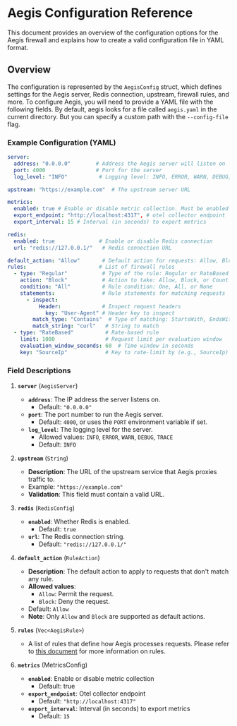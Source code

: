 # Aegis Configuration Reference

This document provides an overview of the configuration options for the Aegis firewall and explains how to create a valid configuration file in YAML format.

## Overview

The configuration is represented by the `AegisConfig` struct, which defines settings for the Aegis server, Redis connection, upstream, firewall rules, and more. To configure Aegis, you will need to provide a YAML file with the following fields. By default, aegis looks for a file called `aegis.yaml` in the current directory. But you can specify a custom path with the `--config-file` flag.

### Example Configuration (YAML)

```yaml
server:
  address: "0.0.0.0"        # Address the Aegis server will listen on
  port: 4000                # Port for the server
  log_level: "INFO"          # Logging level: INFO, ERROR, WARN, DEBUG, TRACE

upstream: "https://example.com"  # The upstream server URL

metrics:
  enabled: true # Enable or disable metric collection. Must be enabled for the Count action
  export_endpoint: "http://localhost:4317", # otel collector endpoint
  export_interval: 15 # Interval (in seconds) to export metrics

redis:
  enabled: true              # Enable or disable Redis connection
  url: "redis://127.0.0.1/"   # Redis connection URL

default_action: "Allow"       # Default action for requests: Allow, Block
rules:                       # List of firewall rules
  - type: "Regular"           # Type of the rule: Regular or RateBased
    action: "Block"           # Action to take: Allow, Block, or Count
    condition: "All"          # Rule condition: One, All, or None
    statements:               # Rule statements for matching requests
      - inspect: 
          Header:             # Inspect request headers
            key: "User-Agent" # Header key to inspect
        match_type: "Contains"  # Type of matching: StartsWith, EndsWith, Contains, Exact, Regex
        match_string: "curl"   # String to match
  - type: "RateBased"          # Rate-based rule
    limit: 1000                # Request limit per evaluation window
    evaluation_window_seconds: 60  # Time window in seconds
    key: "SourceIp"            # Key to rate-limit by (e.g., SourceIp)
```

### Field Descriptions

1. **`server`** (`AegisServer`)
    - **`address`**: The IP address the server listens on.
      - Default: `"0.0.0.0"`
    - **`port`**: The port number to run the Aegis server.
      - Default: `4000`, or uses the `PORT` environment variable if set.
    - **`log_level`**: The logging level for the server.
      - Allowed values: `INFO`, `ERROR`, `WARN`, `DEBUG`, `TRACE`
      - Default: `INFO`

2. **`upstream`** (`String`)
    - **Description**: The URL of the upstream service that Aegis proxies traffic to.
    - Example: `"https://example.com"`
    - **Validation**: This field must contain a valid URL.

3. **`redis`** (`RedisConfig`)
    - **`enabled`**: Whether Redis is enabled.
      - Default: `true`
    - **`url`**: The Redis connection string.
      - Default: `"redis://127.0.0.1/"`

4. **`default_action`** (`RuleAction`)
    - **Description**: The default action to apply to requests that don't match any rule.
    - **Allowed values**: 
      - `Allow`: Permit the request.
      - `Block`: Deny the request.
    - Default: `Allow`
    - **Note**: Only `Allow` and `Block` are supported as default actions.

5. **`rules`** (`Vec<AegisRule>`)
    - A list of rules that define how Aegis processes requests. Please refer to [this document](./rules.md) for more information on rules.

6. **`metrics`** (MetricsConfig)
    - **`enabled`**: Enable or disable metric collection
      - Default: true
    - **`export_endpoint`**: Otel collector endpoint
        - Default: `"http://localhost:4317"`
    - **`export_interval`**: Interval (in seconds) to export metrics
        - Default: `15`
